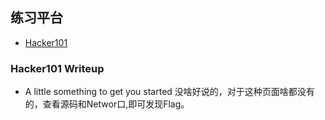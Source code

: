 ## 练习平台
* [Hacker101](https://ctf.hacker101.com/ctf)

### Hacker101 Writeup
* A little something to get you started
没啥好说的，对于这种页面啥都没有的，查看源码和Networ口,即可发现Flag。